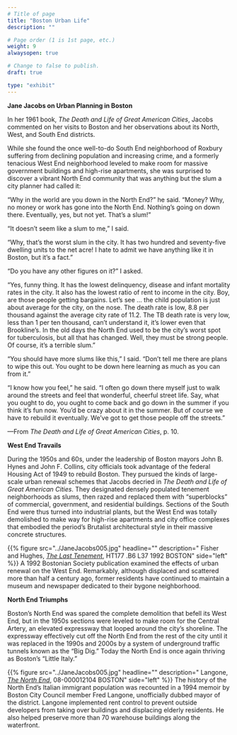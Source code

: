 ```yaml
---
# Title of page
title: "Boston Urban Life"
description: ""

# Page order (1 is 1st page, etc.)
weight: 9
alwaysopen: true

# Change to false to publish.
draft: true

type: "exhibit"
---
```

**Jane Jacobs on Urban Planning in Boston**

In her 1961 book, *The Death and Life of Great American Cities*, Jacobs commented on her visits to Boston and her observations about its North, West, and South End districts.

While she found the once well-to-do South End neighborhood of Roxbury suffering from declining population and increasing crime, and a formerly tenacious West End neighborhood leveled to make room for massive government buildings and high-rise apartments, she was surprised to discover a vibrant North End community that was anything but the slum a city planner had called it:

“Why in the world are you down in the North End?” he said. “Money? Why, no money or work has gone into the North End. Nothing’s going on down there. Eventually, yes, but not yet. That’s a slum!”

“It doesn’t seem like a slum to me,” I said.

“Why, that’s the worst slum in the city. It has two hundred and seventy-five dwelling units to the net acre! I hate to admit we have anything like it in Boston, but it’s a fact.”

“Do you have any other figures on it?” I asked.

“Yes, funny thing. It has the lowest delinquency, disease and infant mortality rates in the city. It also has the lowest ratio of rent to income in the city. Boy, are those people getting bargains. Let’s see … the child population is just about average for the city, on the nose. The death rate is low, 8.8 per thousand against the average city rate of 11.2. The TB death rate is very low, less than 1 per ten thousand, can’t understand it, it’s lower even that Brookline’s. In the old days the North End used to be the city’s worst spot for tuberculosis, but all that has changed. Well, they must be strong people. Of course, it’s a terrible slum.”

“You should have more slums like this,” I said. “Don’t tell me there are plans to wipe this out. You ought to be down here learning as much as you can from it.”

“I know how you feel,” he said. “I often go down there myself just to walk around the streets and feel that wonderful, cheerful street life. Say, what you ought to do, you ought to come back and go down in the summer if you think it’s fun now. You’d be crazy about it in the summer. But of course we have to rebuild it eventually. We’ve got to get those people off the streets.”

—From *The Death and Life of Great American Cities*, p. 10.

**West End Travails**

During the 1950s and 60s, under the leadership of Boston mayors John B. Hynes and John F. Collins, city officials took advantage of the federal Housing Act of 1949 to rebuild Boston. They pursued the kinds of large-scale urban renewal schemes that Jacobs decried in *The Death and Life of Great American Cities*. They designated densely populated tenement neighborhoods as slums, then razed and replaced them with “superblocks” of commercial, government, and residential buildings. Sections of the South End were thus turned into industrial plants, but the West End was totally demolished to make way for high-rise apartments and city office complexes that embodied the period’s Brutalist architectural style in their massive concrete structures.

{{% figure src="../JaneJacobs005.jpg"
          headline=""
           description=" Fisher and Hughes, [*The Last Tenement*](https://bc-primo.hosted.exlibrisgroup.com/permalink/f/1jdnfk3/ALMA-BC21312592540001021), HT177 .B6 L37 1992 BOSTON"
           side="left" %}}
A 1992 Bostonian Society publication examined the effects of urban renewal on the West End. Remarkably, although displaced and scattered more than half a century ago, former residents have continued to maintain a museum and newspaper dedicated to their bygone neighborhood.

**North End Triumphs**

Boston’s North End was spared the complete demolition that befell its West End, but in the 1950s sections were leveled to make room for the Central Artery, an elevated expressway that looped around the city’s shoreline. The expressway effectively cut off the North End from the rest of the city until it was replaced in the 1990s and 2000s by a system of underground traffic tunnels known as the “Big Dig.” Today the North End is once again thriving as Boston’s “Little Italy.”

{{% figure src="../JaneJacobs005.jpg"
          headline=""
           description="  Langone, [*The North End*](https://bc-primo.hosted.exlibrisgroup.com/permalink/f/1jdnfk3/ALMA-BC21366126140001021), 08-000012104 BOSTON"
           side="left" %}}
 The history of the North End’s Italian immigrant population was recounted in a 1994 memoir by Boston City Council member Fred Langone, unofficially dubbed mayor of the district. Langone implemented rent control to prevent outside developers from taking over buildings and displacing elderly residents. He also helped preserve more than 70 warehouse buildings along the waterfront.



